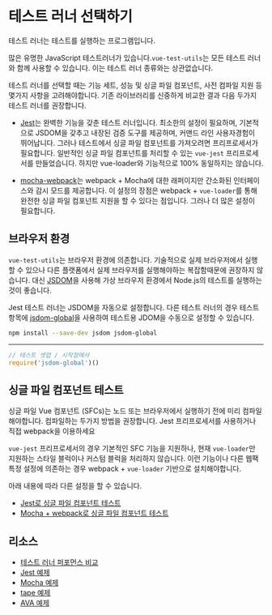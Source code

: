 # 테스트 러너 선택하기

테스트 러너는 테스트를 실행하는 프로그램입니다.

많은 유명한 JavaScript 테스트러너가 있습니다.`vue-test-utils`는 모든 테스트 러너와 함께 사용할 수 있습니다. 이는 테스트 러너 종류와는 상관없습니다.

테스트 러너를 선택할 때는 기능 세트, 성능 및 싱글 파일 컴포넌트, 사전 컴파일 지원 등 몇가지 사항을 고려해야합니다. 기존 라이브러리를 신중하게 비교한 결과 다음 두가지 테스트 러너를 권장합니다.

- [Jest](https://facebook.github.io/jest/docs/en/getting-started.html#content)는 완벽한 기능을 갖춘 테스트 러너입니다. 최소한의 설정이 필요하며, 기본적으로 JSDOM을 갖추고 내장된 검증 도구를 제공하며, 커맨드 라인 사용자경험이 뛰어납니다. 그러나 테스트에서 싱글 파일 컴포넌트를 가져오려면 프리프로세서가 필요합니다. 일반적인 싱글 파일 컴포넌트를 처리할 수 있는 `vue-jest` 프리프로세서를 만들었습니다. 하지만 vue-loader와 기능적으로 100% 동일하지는 않습니다.

- [mocha-webpack](https://github.com/zinserjan/mocha-webpack)는 webpack + Mocha에 대한 래퍼이지만 간소화된 인터페이스와 감시 모드를 제공합니다. 이 설정의 장점은 webpack + `vue-loader`를 통해 완전한 싱글 파일 컴포넌트 지원을 할 수 있다는 점입니다. 그러나 더 많은 설정이 필요합니다.

## 브라우저 환경

`vue-test-utils`는 브라우저 환경에 의존합니다. 기술적으로 실제 브라우저에서 실행할 수 있으나 다른 플랫폼에서 실제 브라우저를 실행해야하는 복잡함때문에 권장하지 않습니다. 대신 [JSDOM](https://github.com/tmpvar/jsdom)을 사용해 가상 브라우저 환경에서 Node.js의 테스트를 실행하는 것이 좋습니다.

Jest 테스트 러너는 JSDOM을 자동으로 설정합니다. 다른 테스트 러너의 경우 테스트 항목에 [jsdom-global](https://github.com/rstacruz/jsdom-global)을 사용하여 테스트용 JDOM을 수동으로 설정할 수 있습니다.

``` bash
npm install --save-dev jsdom jsdom-global
```
---
``` js
// 테스트 셋업 / 시작점에서
require('jsdom-global')()
```

## 싱글 파일 컴포넌트 테스트

싱글 파일 Vue 컴포넌트 (SFCs)는 노드 또는 브라우저에서 실행하기 전에 미리 컴파일해야합니다. 컴파일하는 두가지 방법을 권장합니다. Jest 프리프로세서를 사용하거나 직접 webpack을 이용하세요

`vue-jest` 프리프로세서의 경우 기본적인 SFC 기능을 지원하나, 현재 `vue-loader`만 지원하는 스타일 블럭이나 커스텀 블럭을 처리하지 않습니다. 이런 기능이나 다른 웹팩 특정 설정에 의존하는 경우 webpack + `vue-loader` 기반으로 설치해야합니다.

아래 내용에 따라 다른 설정을 할 수 있습니다.

- [Jest로 싱글 파일 컴포넌트 테스트](./testing-SFCs-with-jest.md)
- [Mocha + webpack로 싱글 파일 컴포넌트 테스트](./testing-SFCs-with-mocha-webpack.md)

## 리소스

- [테스트 러너 퍼포먼스 비교](https://github.com/eddyerburgh/vue-unit-test-perf-comparison)
- [Jest 예제](https://github.com/vuejs/vue-test-utils-jest-example)
- [Mocha 예제](https://github.com/vuejs/vue-test-utils-mocha-webpack-example)
- [tape 예제](https://github.com/eddyerburgh/vue-test-utils-tape-example)
- [AVA 예제](https://github.com/eddyerburgh/vue-test-utils-ava-example)
